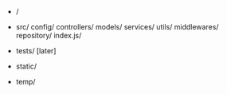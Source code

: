 - /
 - src/ 
     config/
     controllers/
     models/
     services/
     utils/
     middlewares/
     repository/
     index.js/

 - tests/ [later]
 - static/
 - temp/     